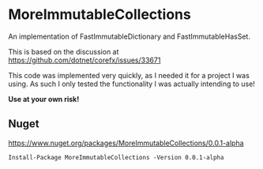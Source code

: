 # MoreImmutableCollections
An implementation of FastImmutableDictionary and FastImmutableHasSet.

This is based on the discussion at https://github.com/dotnet/corefx/issues/33671

This code was implemented very quickly, as I needed it for a project I was using. 
As such I only tested the functionality I was actually intending to use! 

**Use at your own risk!**

## Nuget

https://www.nuget.org/packages/MoreImmutableCollections/0.0.1-alpha

```
Install-Package MoreImmutableCollections -Version 0.0.1-alpha
```

